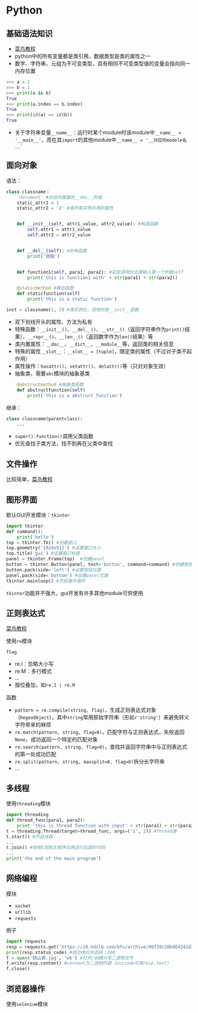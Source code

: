 # Python

## 基础语法知识

- [菜鸟教程](https://www.runoob.com/python/python-tutorial.html)
- python中的所有变量都是类引用，数据类型是类的属性之一
- 数字、字符串、元组为不可变类型，具有相同不可变类型值的变量会指向同一内存位置

```python
>>> a = 1
>>> b = 1
>>> print(a is b)
True
>>> print(a.index == b.index)
True
>>> print(id(a) == id(b))
True
``` 

- 关于字符串变量`__name__`：运行时某个module时该module中`__name__ = '__main__'`，而在其`import`的其他module中`__name__ = '__对应的modele名__'`

## 面向对象

语法：

```python
class classname：
    'document' #对应内置属性__doc__的值
    static_attr1 = 1
    static_attr2 = '2' #类所有实例共用的属性


    def __init__(self, attr1_value, attr2_value): #构造函数
        self.attr1 = attr1_value
        self.attr2 = attr2_value


    def __del__(self): #析构函数
        print('销毁')


    def function1(self, para1, para2): #实际调用时无需输入第一个参数self
        print('this is function1 with' + str(para1) + str(para2))

    @staticmethod #静态函数
    def staticfunction(self)
        print('this is a static function')

inst = classname(1, 2) #类实例化，调用的是__init__函数
``` 

- 双下划线开头的属性、方法为私有
- 特殊函数：`__init__()`、`__del__()`、`__str__()`（返回字符串作为`print()`结果）、`__repr__()`、`__len__()`（返回数字作为`len()`结果）等
- 类内置属性：`__doc__`、`__dict__`、`__module__`等，返回类的相关信息
- 特殊的属性`__slot__`：`__slot__ = [tuple]`，限定类的属性（不过对子类不起作用）
- 属性操作：`hasattr()`、`setattr()`、`delattr()`等（只对对象生效）
- 抽象类，需要`abc`模块的抽象基类
```python
    @abstructmethod #抽象类函数
    def abstructfunction(self)
        print('this is a abstruct function')
```

继承： 

```python
class classname(parentclass):
    ...
```  

- `super().function()`调用父类函数
- 优先查找子类方法，找不到再在父类中查找

## 文件操作

比较简单，[菜鸟教程](https://www.runoob.com/python/file-methods.html)

## 图形界面

默认GUI开发模块：`tkinter` 

```python
import tkinter
def command():
    print('hello')
top = tkinter.Tk() #创建窗口
top.geometry('1024x512') #设置窗口大小
top.title('gui') #设置窗口标题
panel = tkinter.Frame(top)  #创建panel
button = tkinter.Button(panel, text='button', command=command) #创建按钮
button.pack(side='left') #设置按钮位置
panel.pack(side='bottom') #设置panel位置
tkinter.mainloop() #开启事件循环
``` 

`tkinter`功能并不强大，gui开发有许多其他module可供使用

## 正则表达式

[菜鸟教程](https://www.runoob.com/regexp/regexp-syntax.html) 

使用`re`模块 

`flag`

- re.I：忽略大小写
- re.M：多行模式
- ...
- 按位叠加，如`re.I | re.M`

函数

- `pattern = re.compile(string, flag)`，生成正则表达式对象（`RegexObject`），其中`string`常用原始字符串（形如`r'string'`）来避免转义字符带来的麻烦
- `re.match(pattern, string, flag=0)`，匹配字符与正则表达式，失败返回`None`，成功返回一个特定的匹配对象
- `re.search(pattern, string, flag=0)`，查找并返回字符串中与正则表达式的第一处成功匹配
- `re.split(pattern, string, maxsplit=0, flag=0)`拆分长字符串
- ...

## 多线程

使用`threading`模块

```python
import threading
def thread_func(para1, para2):
    print 'this is thread function with input' + str(para1) + str(para2)
t = threading.Thread(target=thread_func, args=('1', 2)) #Thread类
t.start() #开启线程
...
t.join() #线程t回到主程序后再运行后面的代码
...
print('the end of the main program')
```

## 网络编程

模块

- `socket`
- `urllib`
- `requests`

例子 

```python
import requests
resp = requests.get('https://i0.hdslb.com/bfs/archive/90f39c20bd64341d22023598d7f44491a01c193f.jpg')
print(resp.status_code) #成功响应状态码：200
f = open('铁山靠.jpg', 'wb') #打开/创建只写二进制文件
f.write(resp.content) #content为二进制内容（unicode可用resp.text）
f.close()
```

## 浏览器操作

使用`selenium`模块